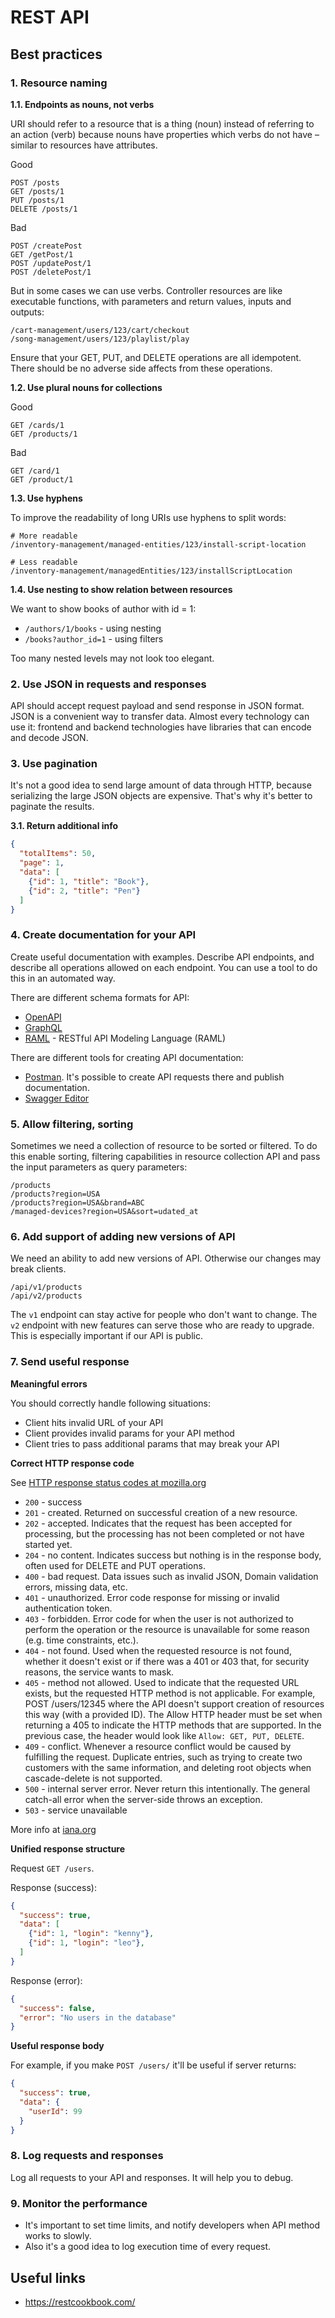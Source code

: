 # REST API

## Best practices

### 1. Resource naming

**1.1. Endpoints as nouns, not verbs**

URI should refer to a resource that is a thing (noun) instead of referring to an action (verb) because nouns have properties which verbs do not have – similar to resources have attributes.

Good

```
POST /posts
GET /posts/1
PUT /posts/1
DELETE /posts/1
```

Bad

```
POST /createPost
GET /getPost/1
POST /updatePost/1
POST /deletePost/1
```

But in some cases we can use verbs. Controller resources are like executable functions, with parameters and return values, inputs and outputs:

```
/cart-management/users/123/cart/checkout
/song-management/users/123/playlist/play
```
Ensure that your GET, PUT, and DELETE operations are all idempotent. There should be no adverse side affects from these operations.

**1.2. Use plural nouns for collections**

Good

```
GET /cards/1
GET /products/1
```

Bad

```
GET /card/1
GET /product/1
```

**1.3. Use hyphens**

To improve the readability of long URIs use hyphens to split words:

```
# More readable
/inventory-management/managed-entities/123/install-script-location

# Less readable
/inventory-management/managedEntities/123/installScriptLocation
```

**1.4. Use nesting to show relation between resources**

We want to show books of author with id = 1:

- `/authors/1/books` - using nesting
- `/books?author_id=1` - using filters 

Too many nested levels may not look too elegant.

### 2. Use JSON in requests and responses

API should accept request payload and send response in JSON format. JSON is a convenient way to transfer data. 
Almost every technology can use it: frontend and backend technologies have libraries that can encode and decode JSON.

### 3. Use pagination

It's not a good idea to send large amount of data through HTTP, because serializing the large JSON objects are expensive. 
That's why it's better to paginate the results.

**3.1. Return additional info**

```json
{
  "totalItems": 50,
  "page": 1,
  "data": [
    {"id": 1, "title": "Book"},
    {"id": 2, "title": "Pen"}
  ]
}
```

### 4. Create documentation for your API

Create useful documentation with examples. 
Describe API endpoints, and describe all operations allowed on each endpoint. 
You can use a tool to do this in an automated way.

There are different schema formats for API:

- [OpenAPI](https://www.openapis.org/)
- [GraphQL](https://graphql.org/)
- [RAML](https://raml.org/) - RESTful API Modeling Language (RAML) 

There are different tools for creating API documentation:

- [Postman](https://www.postman.com/). It's possible to create API requests there and publish documentation.
- [Swagger Editor](https://editor.swagger.io/)

### 5. Allow filtering, sorting

Sometimes we need a collection of resource to be sorted or filtered. 
To do this enable sorting, filtering capabilities in resource collection API and pass the input parameters as query parameters:

```
/products
/products?region=USA
/products?region=USA&brand=ABC
/managed-devices?region=USA&sort=udated_at
```

### 6. Add support of adding new versions of API

We need an ability to add new versions of API. Otherwise our changes may break clients. 

```
/api/v1/products
/api/v2/products
```

The `v1` endpoint can stay active for people who don't want to change. 
The `v2` endpoint with new features can serve those who are ready to upgrade. This is especially important if our API is public. 

### 7. Send useful response

**Meaningful errors**

You should correctly handle following situations:

- Client hits invalid URL of your API
- Client provides invalid params for your API method
- Client tries to pass additional params that may break your API

**Correct HTTP response code**

See [HTTP response status codes at mozilla.org](https://developer.mozilla.org/en-US/docs/Web/HTTP/Status)

- `200` - success
- `201` - created. Returned on successful creation of a new resource.
- `202` - accepted. Indicates that the request has been accepted for processing, but the processing has not been completed or not have started yet. 
- `204` - no content. Indicates success but nothing is in the response body, often used for DELETE and PUT operations.
- `400` - bad request. Data issues such as invalid JSON, Domain validation errors, missing data, etc.
- `401` - unauthorized. Error code response for missing or invalid authentication token.
- `403` - forbidden. Error code for when the user is not authorized to perform the operation or the resource is unavailable for some reason (e.g. time constraints, etc.).
- `404` - not found. Used when the requested resource is not found, whether it doesn't exist or if there was a 401 or 403 that, for security reasons, the service wants to mask.
- `405` - method not allowed. Used to indicate that the requested URL exists, but the requested HTTP method is not applicable. For example, POST /users/12345 where the API doesn't support creation of resources this way (with a provided ID). The Allow HTTP header must be set when returning a 405 to indicate the HTTP methods that are supported. In the previous case, the header would look like `Allow: GET, PUT, DELETE`.
- `409` - conflict. Whenever a resource conflict would be caused by fulfilling the request. Duplicate entries, such as trying to create two customers with the same information, and deleting root objects when cascade-delete is not supported.
- `500` - internal server error. Never return this intentionally. The general catch-all error when the server-side throws an exception.
- `503` - service unavailable

More info at [iana.org](https://www.iana.org/assignments/http-status-codes/http-status-codes.xhtml)

**Unified response structure**

Request `GET /users`.

Response (success):

```json
{
  "success": true,
  "data": [
    {"id": 1, "login": "kenny"},
    {"id": 1, "login": "leo"},
  ]
}
```

Response (error):

```json
{
  "success": false,
  "error": "No users in the database"
}
```

**Useful response body**

For example, if you make `POST /users/` it'll be useful if server returns: 

```json
{
  "success": true,
  "data": {
    "userId": 99
  }
}
```

### 8. Log requests and responses

Log all requests to your API and responses. It will help you to debug.

### 9. Monitor the performance

- It's important to set time limits, and notify developers when API method works to slowly.
- Also it's a good idea to log execution time of every request.

## Useful links

- https://restcookbook.com/
